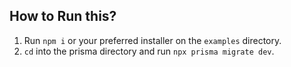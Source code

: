 ## How to Run this?

1. Run `npm i` or your preferred installer on the `examples` directory.
2. `cd` into the prisma directory and run `npx prisma migrate dev`.
